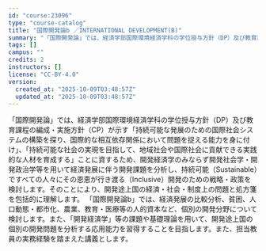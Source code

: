 ```yaml
---
id: "course:23096"
type: "course-catalog"
title: "国際開発論b ／INTERNATIONAL DEVELOPMENT(B)"
summary: "「国際開発論」では、経済学部国際環境経済学科の学位授与方針（DP）及び教育課程の編成・実施方針（CP）が示す「持続可能な発展のための国際社会システムの構築を探り、国際的な相互依存関係において問題を捉える能力を身に付け」、「持続可能な社会の実…"
tags: []
campus: ""
credits: 2
instructors: []
license: "CC-BY-4.0"
version:
  created_at: "2025-10-09T03:48:57Z"
  updated_at: "2025-10-09T03:48:57Z"
---
```

「国際開発論」では、経済学部国際環境経済学科の学位授与方針（DP）及び教育課程の編成・実施方針（CP）が示す「持続可能な発展のための国際社会システムの構築を探り、国際的な相互依存関係において問題を捉える能力を身に付け」、「持続可能な社会の実現を目指して、地域社会や国際社会に貢献できる実践的な人材を育成する」ことに資するため、開発経済学のみならず開発社会学・開発政治学等を用いて経済発展に伴う開発課題を分析し、持続可能（Sustainable）ですべての人々にその恩恵が行き渡る（Inclusive）開発のための戦略・政策を検討します。そのことにより、開発途上国の経済・社会・制度上の問題と処方箋を包括的に理解します。 「国際開発論b」では、経済発展の比較分析、貧困、人口動態・都市化、農業、教育・医療等の人的資本など、個別の開発分野について検討します。また、「開発経済学」等の課題や基礎理論を用いて、開発途上国の個別の開発問題を分析する応用能力を習得することを目指します。また、担当教員の実務経験を踏まえた講義とします。
